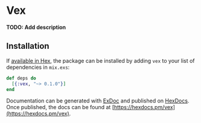 # Vex

**TODO: Add description**

## Installation

If [available in Hex](https://hex.pm/docs/publish), the package can be installed
by adding `vex` to your list of dependencies in `mix.exs`:

```elixir
def deps do
  [{:vex, "~> 0.1.0"}]
end
```

Documentation can be generated with [ExDoc](https://github.com/elixir-lang/ex_doc)
and published on [HexDocs](https://hexdocs.pm). Once published, the docs can
be found at [https://hexdocs.pm/vex](https://hexdocs.pm/vex).

